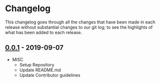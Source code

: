 # Changelog

This changelog goes through all the changes that have been made in each release without substantial changes to our git log; to see the highlights of what has been added to each release.

## [0.0.1]() - 2019-09-07

* MISC
    * Setup Repository 
    * Update README.md
    * Update Contributor guidelines

